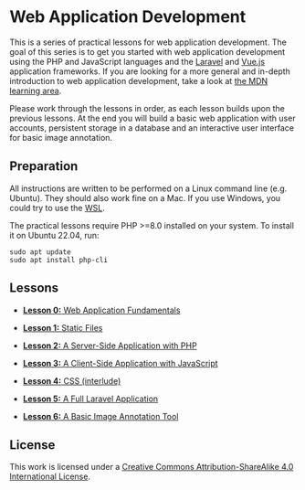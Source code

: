 # Web Application Development

This is a series of practical lessons for web application development. The goal of this series is to get you started with web application development using the PHP and JavaScript languages and the [Laravel](https://laravel.com/) and [Vue.js](https://vuejs.org/) application frameworks. If you are looking for a more general and in-depth introduction to web application development, take a look at [the MDN learning area](https://developer.mozilla.org/en-US/docs/Learn).

Please work through the lessons in order, as each lesson builds upon the previous lessons. At the end you will build a basic web application with user accounts, persistent storage in a database and an interactive user interface for basic image annotation.

## Preparation

All instructions are written to be performed on a Linux command line (e.g. Ubuntu). They should also work fine on a Mac. If you use Windows, you could try to use the [WSL](https://docs.microsoft.com/en-us/windows/wsl/install).

The practical lessons require PHP >=8.0 installed on your system. To install it on Ubuntu 22.04, run:

```
sudo apt update
sudo apt install php-cli
```

## Lessons

- [**Lesson 0:** Web Application Fundamentals](lesson-0)

- [**Lesson 1:** Static Files](lesson-1)

- [**Lesson 2:** A Server-Side Application with PHP](lesson-2)

- [**Lesson 3:** A Client-Side Application with JavaScript](lesson-3)

- [**Lesson 4:** CSS (interlude)](lesson-4)

- [**Lesson 5:** A Full Laravel Application](lesson-5)

- [**Lesson 6:** A Basic Image Annotation Tool](lesson-6)

## License

This work is licensed under a <a rel="license" href="http://creativecommons.org/licenses/by-sa/4.0/">Creative Commons Attribution-ShareAlike 4.0 International License</a>.
